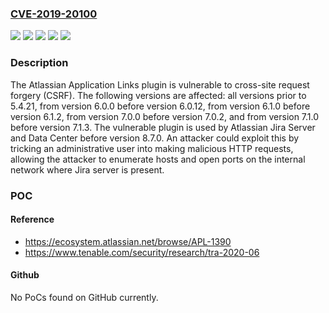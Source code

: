### [CVE-2019-20100](https://cve.mitre.org/cgi-bin/cvename.cgi?name=CVE-2019-20100)
![](https://img.shields.io/static/v1?label=Product&message=Application%20Links&color=blue)
![](https://img.shields.io/static/v1?label=Product&message=Jira%20Server&color=blue)
![](https://img.shields.io/static/v1?label=Version&message=%3C%205.4.21%20&color=brighgreen)
![](https://img.shields.io/static/v1?label=Version&message=%3C%208.7.0%20&color=brighgreen)
![](https://img.shields.io/static/v1?label=Vulnerability&message=Cross%20Site%20Scripting%20(CSRF)&color=brighgreen)

### Description

The Atlassian Application Links plugin is vulnerable to cross-site request forgery (CSRF). The following versions are affected: all versions prior to 5.4.21, from version 6.0.0 before version 6.0.12, from version 6.1.0 before version 6.1.2, from version 7.0.0 before version 7.0.2, and from version 7.1.0 before version 7.1.3. The vulnerable plugin is used by Atlassian Jira Server and Data Center before version 8.7.0. An attacker could exploit this by tricking an administrative user into making malicious HTTP requests, allowing the attacker to enumerate hosts and open ports on the internal network where Jira server is present.

### POC

#### Reference
- https://ecosystem.atlassian.net/browse/APL-1390
- https://www.tenable.com/security/research/tra-2020-06

#### Github
No PoCs found on GitHub currently.


